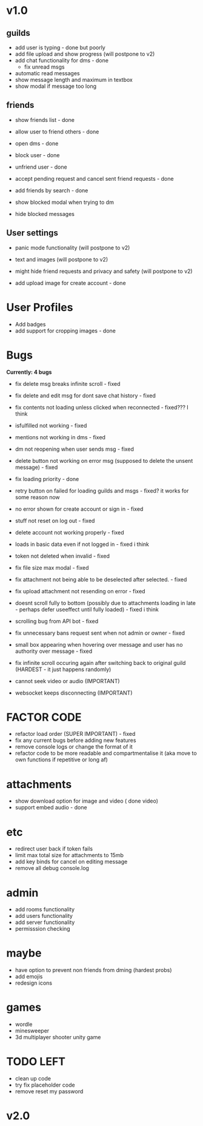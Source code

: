 # v1.0

## guilds

- add user is typing - done but poorly
- add file upload and show progress (will postpone to v2)
- add chat functionality for dms - done
  - fix unread msgs
- automatic read messages
- show message length and maximum in textbox
- show modal if message too long

## friends

- show friends list - done
- allow user to friend others - done
- open dms - done
- block user - done
- unfriend user - done
- accept pending request and cancel sent friend requests - done
- add friends by search - done

- show blocked modal when trying to dm
- hide blocked messages

## User settings

- panic mode functionality (will postpone to v2)
- text and images (will postpone to v2)
- might hide friend requests and privacy and safety (will postpone to v2)

- add upload image for create account - done

# User Profiles

- Add badges
- add support for cropping images - done

# Bugs

**Currently: 4 bugs**

- fix delete msg breaks infinite scroll - fixed
- fix delete and edit msg for dont save chat history - fixed
- fix contents not loading unless clicked when reconnected - fixed??? I think
- isfulfilled not working - fixed
- mentions not working in dms - fixed
- dm not reopening when user sends msg - fixed
- delete button not working on error msg (supposed to delete the unsent message) - fixed
- fix loading priority - done
- retry button on failed for loading guilds and msgs - fixed? it works for some reason now
- no error shown for create account or sign in - fixed
- stuff not reset on log out - fixed
- delete account not working properly - fixed
- loads in basic data even if not logged in - fixed i think
- token not deleted when invalid - fixed
- fix file size max modal - fixed
- fix attachment not being able to be deselected after selected. - fixed
- fix upload attachment not resending on error - fixed
- doesnt scroll fully to bottom (possibly due to attachments loading in late - perhaps defer useeffect until fully loaded) - fixed i think
- scrolling bug from API bot - fixed
- fix unnecessary bans request sent when not admin or owner - fixed
- small box appearing when hovering over message and user has no authority over message - fixed

- fix infinite scroll occuring again after switching back to original guild (HARDEST - it just happens randomly)
- cannot seek video or audio (IMPORTANT)
- websocket keeps disconnecting (IMPORTANT)


# FACTOR CODE

- refactor load order (SUPER IMPORTANT) - fixed
- fix any current bugs before adding new features
- remove console logs or change the format of it
- refactor code to be more readable and compartmentalise it (aka move to own functions if repetitive or long af)

# attachments

- show download option for image and video ( done video)
- support embed audio - done

# etc

- redirect user back if token fails
- limit max total size for attachments to 15mb
- add key binds for cancel on editing message
- remove all debug console.log

# admin

- add rooms functionality
- add users functionality
- add server functionality
- permisssion checking

# maybe

- have option to prevent non friends from dming (hardest probs)
- add emojis
- redesign icons

# games

- wordle
- minesweeper
- 3d multiplayer shooter unity game

# TODO LEFT

- clean up code
- try fix placeholder code
- remove reset my password

# v2.0
